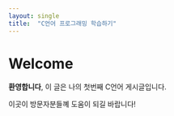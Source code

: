 ```yaml
---
layout: single
title:  "C언어 프로그래밍 학습하기"
---
```


# Welcome

**환영합니다**, 이 글은 나의 첫번째 C언어 게시글입니다.

이곳이 방문자분들꼐 도움이 되길 바랍니다!
